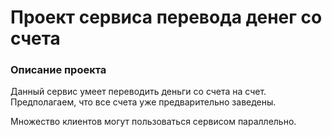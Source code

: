 # Проект сервиса перевода денег со счета

### Описание проекта
Данный сервис умеет переводить деньги со счета на счет.
Предполагаем, что все счета уже предварительно заведены.

Множество клиентов могут пользоваться сервисом параллельно.
